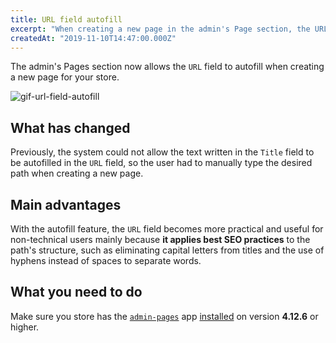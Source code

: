 ```yaml
---
title: URL field autofill 
excerpt: "When creating a new page in the admin's Page section, the URL field will automatically propose a path according to the page's chosen title. Isn't it just magical?"
createdAt: "2019-11-10T14:47:00.000Z"
---
```


The admin's Pages section now allows the `URL` field to autofill when creating a new page for your store. 

![gif-url-field-autofill](https://user-images.githubusercontent.com/52087100/66668807-72c8f700-ec2c-11e9-983b-b2d59998e1cc.gif)

## What has changed

Previously, the system could not allow the text written in the `Title` field to be autofilled in the `URL` field, so the user had to manually type the desired path when creating a new page. 

## Main advantages 

With the autofill feature, the `URL` field becomes more practical and useful for non-technical users mainly because **it applies best SEO practices** to the path's structure, such as eliminating capital letters from titles and the use of hyphens instead of spaces to separate words. 

## What you need to do 

Make sure you store has the [<code>admin-pages</code>](https://vtex.io/docs/app/vtex.admin-pages) app [installed](https://vtex.io/docs/recipes/store/installing-an-app) on version **4.12.6** or higher.
